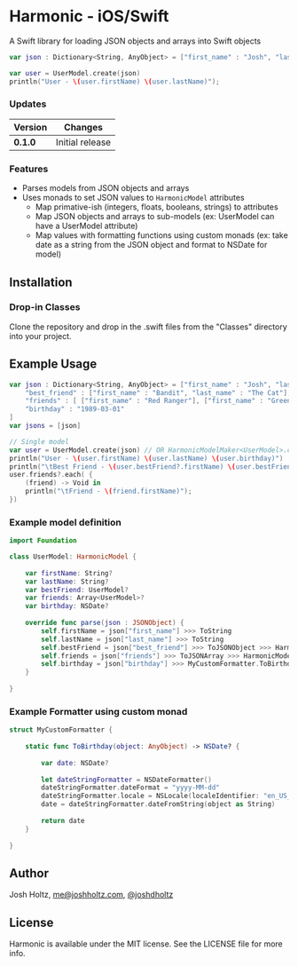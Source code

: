 # Harmonic - iOS/Swift

A Swift library for loading JSON objects and arrays into Swift objects

```swift
var json : Dictionary<String, AnyObject> = ["first_name" : "Josh", "last_name" : "Holtz"];

var user = UserModel.create(json)
println("User - \(user.firstName) \(user.lastName)");
```

### Updates

Version | Changes
--- | ---
**0.1.0** | Initial release

### Features
- Parses models from JSON objects and arrays
- Uses monads to set JSON values to `HarmonicModel` attributes
    - Map primative-ish (integers, floats, booleans, strings) to attributes
    - Map JSON objects and arrays to sub-models (ex: UserModel can have a UserModel attribute)
    - Map values with formatting functions using custom monads (ex: take date as a string from the JSON object and format to NSDate for model)

## Installation

### Drop-in Classes
Clone the repository and drop in the .swift files from the "Classes" directory into your project.

## Example Usage

```swift
var json : Dictionary<String, AnyObject> = ["first_name" : "Josh", "last_name" : "Holtz",
    "best_friend" : ["first_name" : "Bandit", "last_name" : "The Cat"],
    "friends" : [ ["first_name" : "Red Ranger"], ["first_name" : "Green Ranger"] ],
    "birthday" : "1989-03-01"
]
var jsons = [json]

// Single model
var user = UserModel.create(json) // OR HarmonicModelMaker<UserModel>.createModel(json)
println("User - \(user.firstName) \(user.lastName) \(user.birthday)")
println("\tBest Friend - \(user.bestFriend?.firstName) \(user.bestFriend?.lastName)")
user.friends?.each( {
    (friend) -> Void in
    println("\tFriend - \(friend.firstName)");
})
```

### Example model definition

```swift
import Foundation

class UserModel: HarmonicModel {
    
    var firstName: String?
    var lastName: String?
    var bestFriend: UserModel?
    var friends: Array<UserModel>?
    var birthday: NSDate?
    
    override func parse(json : JSONObject) {
        self.firstName = json["first_name"] >>> ToString
        self.lastName = json["last_name"] >>> ToString
        self.bestFriend = json["best_friend"] >>> ToJSONObject >>> HarmonicModelMaker<UserModel>.createModel
        self.friends = json["friends"] >>> ToJSONArray >>> HarmonicModelMaker<UserModel>.createCollection
        self.birthday = json["birthday"] >>> MyCustomFormatter.ToBirthday
    }
    
}
```

### Example Formatter using custom monad

```swift
struct MyCustomFormatter {
    
    static func ToBirthday(object: AnyObject) -> NSDate? {
        
        var date: NSDate?
        
        let dateStringFormatter = NSDateFormatter()
        dateStringFormatter.dateFormat = "yyyy-MM-dd"
        dateStringFormatter.locale = NSLocale(localeIdentifier: "en_US_POSIX")
        date = dateStringFormatter.dateFromString(object as String)
        
        return date
    }
    
}
```

## Author

Josh Holtz, me@joshholtz.com, [@joshdholtz](https://twitter.com/joshdholtz)

## License

Harmonic is available under the MIT license. See the LICENSE file for more info.

